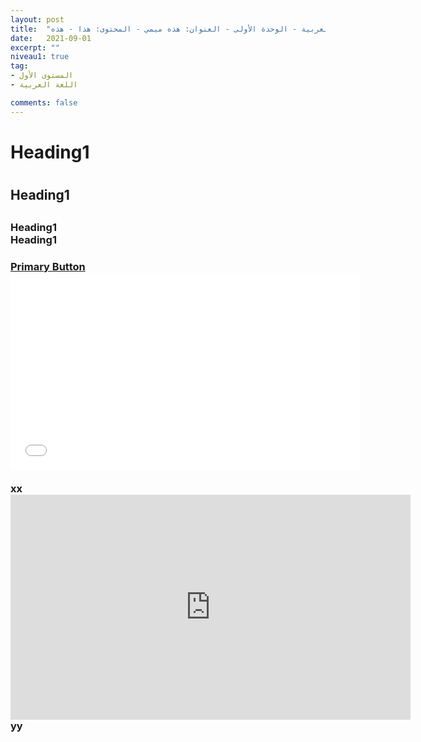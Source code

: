 ```yaml
---
layout: post
title:  "المستوى الأول - مادة اللغة العربية - الوحدة الأولى - العنوان: هذه ميمي - المحتوى: هذا - هذه"
date:   2021-09-01
excerpt: ""
niveau1: true
tag:
- المستوى الأول 
- اللغة العربية

comments: false
---
```


<p style="text-align: center;">
<h1>Heading1<h1>

<h2>Heading1<h2>

<h3>Heading1
<br>
Heading1<h3>
</p>
<div markdown="0"><a href="#" class="btn">Primary Button</a></div>
<div markdown="0">
<div class="hytPlayerWrapOuter" ><div class="hytPlayerWrap">
<iframe width="560" height="315" src="//www.youtube.com/embed/SU3kYxJmWuQ?rel=0&enablejsapi=1" allowfullscreen frameborder="0"> </iframe>
	</div></div> 
<br>xx
<div class="hytPlayerWrapOuter"><div class="hytPlayerWrap"> <iframe width="640" height="360" src="https://www.youtube.com/embed/s1cfMnh0f00?rel=0&enablejsapi=1" frameborder="0" ></iframe></div></div> 
yy
</div>
